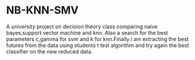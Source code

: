 # NB-KNN-SMV
A university project on decision theory class comparing naive bayes,support vector machine and knn. Also a search for the best parameters c,gamma for svm and k for knn.Finally i am extracting the best futures from the data using students t test algorithm and try again the best classifier on the new reduced data.
